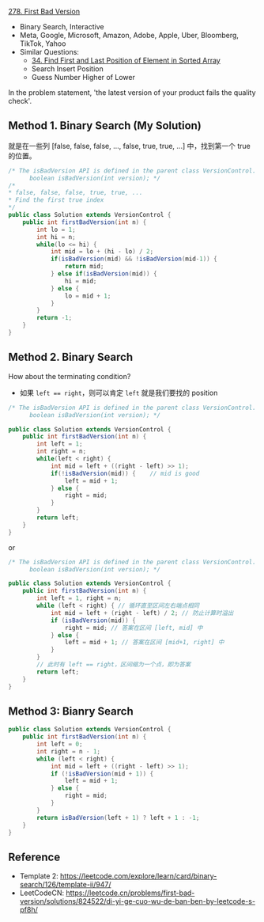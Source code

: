 [278. First Bad Version](https://leetcode.com/problems/first-bad-version/)

* Binary Search, Interactive
* Meta, Google, Microsoft, Amazon, Adobe, Apple, Uber, Bloomberg, TikTok, Yahoo
* Similar Questions:
    * [34. Find First and Last Position of Element in Sorted Array](https://leetcode.com/problems/find-first-and-last-position-of-element-in-sorted-array/)
    * Search Insert Position
    * Guess Number Higher of Lower
    
    
In the problem statement, 'the latest version of your product fails the quality check'.


## Method 1. Binary Search (My Solution)
就是在一些列 [false, false, false, ..., false, true, true, ...] 中，找到第一个 true 的位置。

```java 
/* The isBadVersion API is defined in the parent class VersionControl.
      boolean isBadVersion(int version); */
/*
* false, false, false, true, true, ...
* Find the first true index
*/
public class Solution extends VersionControl {
    public int firstBadVersion(int n) {
        int lo = 1;
        int hi = n;
        while(lo <= hi) {
            int mid = lo + (hi - lo) / 2;
            if(isBadVersion(mid) && !isBadVersion(mid-1)) {
                return mid;
            } else if(isBadVersion(mid)) {
                hi = mid;
            } else {
                lo = mid + 1;
            }
        }
        return -1;
    }
}
```


## Method 2. Binary Search
How about the terminating condition?        
* 如果 `left == right`，则可以肯定 `left` 就是我们要找的 position
```java 
/* The isBadVersion API is defined in the parent class VersionControl.
      boolean isBadVersion(int version); */

public class Solution extends VersionControl {
    public int firstBadVersion(int n) {
        int left = 1;
        int right = n;
        while(left < right) {
            int mid = left + ((right - left) >> 1);
            if(!isBadVersion(mid)) {    // mid is good
                left = mid + 1;
            } else {
                right = mid;
            }
        }
        return left;
    }
}
```

or

```java
/* The isBadVersion API is defined in the parent class VersionControl.
      boolean isBadVersion(int version); */

public class Solution extends VersionControl {
    public int firstBadVersion(int n) {
        int left = 1, right = n;
        while (left < right) { // 循环直至区间左右端点相同
            int mid = left + (right - left) / 2; // 防止计算时溢出
            if (isBadVersion(mid)) {
                right = mid; // 答案在区间 [left, mid] 中
            } else {
                left = mid + 1; // 答案在区间 [mid+1, right] 中
            }
        }
        // 此时有 left == right，区间缩为一个点，即为答案
        return left;
    }
}
```


## Method 3: Bianry Search
```java 
public class Solution extends VersionControl {
    public int firstBadVersion(int n) {
        int left = 0;
        int right = n - 1;
        while (left < right) {
            int mid = left + ((right - left) >> 1);
            if (!isBadVersion(mid + 1)) {
                left = mid + 1;
            } else {
                right = mid;
            }
        }
        return isBadVersion(left + 1) ? left + 1 : -1;
    }
}
```


## Reference
* Template 2: https://leetcode.com/explore/learn/card/binary-search/126/template-ii/947/
* LeetCodeCN: https://leetcode.cn/problems/first-bad-version/solutions/824522/di-yi-ge-cuo-wu-de-ban-ben-by-leetcode-s-pf8h/